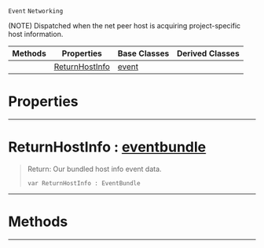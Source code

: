  `Event` `Networking`



(NOTE) Dispatched when the net peer host is acquiring project-specific host information.

|Methods|Properties|Base Classes|Derived Classes|
|---|---|---|---|
| |[ ReturnHostInfo](https://plasmaengine.github.io/PlasmaDocs/Plasma1/C++/code_reference/class_reference/acquirenethostinfo.md#returnhostinfo-plasma-engi)|[event](https://plasmaengine.github.io/PlasmaDocs/Plasma1/C++/code_reference/class_reference/event.md)| |


 #  Properties


---  
 #  ReturnHostInfo : [eventbundle](https://plasmaengine.github.io/PlasmaDocs/Plasma1/C++/code_reference/class_reference/eventbundle.md)

> Return: Our bundled host info event data.
> ``` lang=cpp, name=Lightning
> var ReturnHostInfo : EventBundle


---  
 #  Methods


---  
 

 
